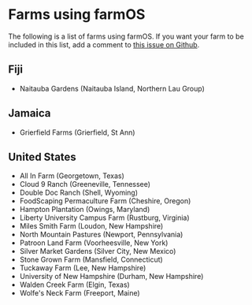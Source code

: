 # Farms using farmOS

The following is a list of farms using farmOS. If you want your farm to be
included in this list, add a comment to [this issue on Github].

## Fiji

* Naitauba Gardens (Naitauba Island, Northern Lau Group)

## Jamaica

* Grierfield Farms (Grierfield, St Ann)

## United States

* All In Farm (Georgetown, Texas)
* Cloud 9 Ranch (Greeneville, Tennessee)
* Double Doc Ranch (Shell, Wyoming)
* FoodScaping Permaculture Farm (Cheshire, Oregon)
* Hampton Plantation (Owings, Maryland)
* Liberty University Campus Farm (Rustburg, Virginia)
* Miles Smith Farm (Loudon, New Hampshire)
* North Mountain Pastures (Newport, Pennsylvania)
* Patroon Land Farm (Voorheesville, New York)
* Silver Market Gardens (Silver City, New Mexico)
* Stone Grown Farm (Mansfield, Connecticut)
* Tuckaway Farm (Lee, New Hampshire)
* University of New Hampshire (Durham, New Hampshire)
* Walden Creek Farm (Elgin, Texas)
* Wolfe's Neck Farm (Freeport, Maine)

[this issue on Github]: https://github.com/farmOS/farmOS.org/issues/12


